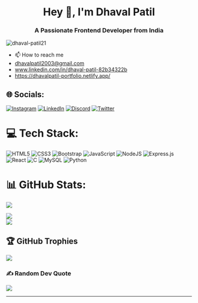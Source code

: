 <h1 align="center">Hey 👋, I'm Dhaval Patil</h1>
<h3 align="center">A Passionate Frontend Developer from India</h3>

<p align="left"> <img src="https://komarev.com/ghpvc/?username=dhaval-patil21&label=Profile%20views&color=0e75b6&style=flat" alt="dhaval-patil21" /> </p>





- 📫 How to reach me 
-  dhavalpatil2003@gmail.com 
- www.linkedin.com/in/dhaval-patil-82b34322b
- https://dhavalpatil-portfolio.netlify.app/
  

## 🌐 Socials:
[![Instagram](https://img.shields.io/badge/Instagram-%23E4405F.svg?logo=Instagram&logoColor=white)](https://instagram.com/dhaval_patil_2104) [![LinkedIn](https://img.shields.io/badge/LinkedIn-%230077B5.svg?logo=linkedin&logoColor=white)](https://linkedin.com/in/dhaval-patil21) [![Discord](https://img.shields.io/badge/Discord-%230077B5.svg?logo=Discord&logoColor=white)](https://discord.com/channels/@me)  [![Twitter](https://img.shields.io/badge/Twitter-%230077B5.svg?logo=twitter&logoColor=white)](https://twitter.com/DhavalPatil_21)

# 💻 Tech Stack:
![HTML5](https://img.shields.io/badge/html5-%23E34F26.svg?style=for-the-badge&logo=html5&logoColor=white) ![CSS3](https://img.shields.io/badge/css3-%231572B6.svg?style=for-the-badge&logo=css3&logoColor=white) ![Bootstrap](https://img.shields.io/badge/bootstrap-%23563D7C.svg?style=for-the-badge&logo=bootstrap&logoColor=white) ![JavaScript](https://img.shields.io/badge/javascript-%23323330.svg?style=for-the-badge&logo=javascript&logoColor=%23F7DF1E) ![NodeJS](https://img.shields.io/badge/node.js-6DA55F?style=for-the-badge&logo=node.js&logoColor=white) ![Express.js](https://img.shields.io/badge/express.js-%23404d59.svg?style=for-the-badge&logo=express&logoColor=%2361DAFB) ![React](https://img.shields.io/badge/react-%2320232a.svg?style=for-the-badge&logo=react&logoColor=%2361DAFB) ![C](https://img.shields.io/badge/c-%2300599C.svg?style=for-the-badge&logo=c&logoColor=white) ![MySQL](https://img.shields.io/badge/mysql-%2300f.svg?style=for-the-badge&logo=mysql&logoColor=white) ![Python](https://img.shields.io/badge/python-3670A0?style=for-the-badge&logo=python&logoColor=ffdd54)


# 📊 GitHub Stats:
![](https://github-readme-stats.vercel.app/api?username=dhaval-patil21&theme=dark&hide_border=true&include_all_commits=true&count_private=true)

![](https://github-readme-streak-stats.herokuapp.com/?user=dhaval-patil21&theme=dark&hide_border=true)<br/>
![](https://github-readme-stats.vercel.app/api/top-langs/?username=dhaval-patil21&theme=dark&hide_border=true&include_all_commits=true&count_private=true&layout=compact)

## 🏆 GitHub Trophies
![](https://github-profile-trophy.vercel.app/?username=dhaval-patil21&theme=radical&no-frame=false&no-bg=true&margin-w=4)

### ✍️ Random Dev Quote
![](https://quotes-github-readme.vercel.app/api?type=horizontal&theme=radical)

---


<!-- Proudly created with GPRM ( https://gprm.itsvg.in ) -->
